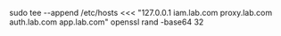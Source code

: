 sudo tee --append /etc/hosts <<< "127.0.0.1 iam.lab.com proxy.lab.com auth.lab.com app.lab.com"
openssl rand -base64 32